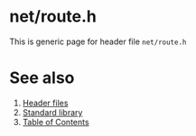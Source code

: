# net/route.h
This is generic page for header file `net/route.h`
# See also
1. [Header files](../README.md)
2. [Standard library](../../README.md)
3. [Table of Contents](../../../README.md)
